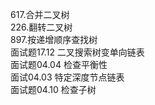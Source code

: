 617.合并二叉树 <br>
226.翻转二叉树 <br>
897.按递增顺序查找树 <br>
面试题17.12 二叉搜索树变单向链表 <br>
面试题04.04 检查平衡性 <br>
面试04.03 特定深度节点链表 <br>
面试题04.10 检查子树 <br>
